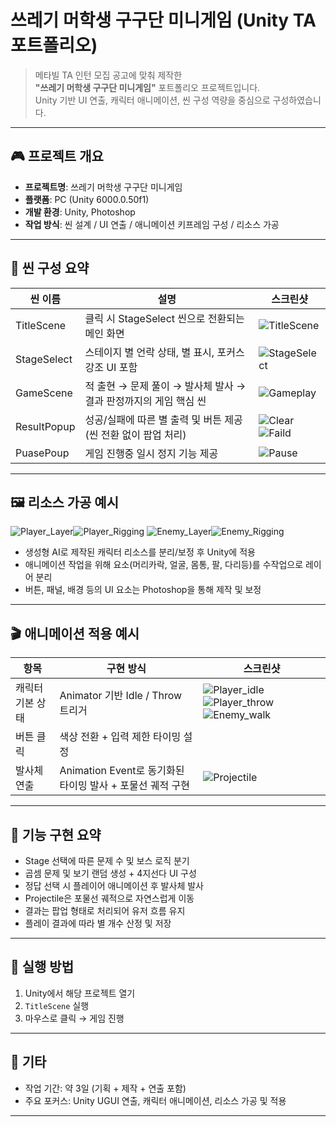 # 쓰레기 머학생 구구단 미니게임 (Unity TA 포트폴리오)

> 메타빌 TA 인턴 모집 공고에 맞춰 제작한  
> **"쓰레기 머학생 구구단 미니게임"** 포트폴리오 프로젝트입니다.  
> Unity 기반 UI 연출, 캐릭터 애니메이션, 씬 구성 역량을 중심으로 구성하였습니다.
---

## 🎮 프로젝트 개요

- **프로젝트명**: 쓰레기 머학생 구구단 미니게임
- **플랫폼**: PC (Unity 6000.0.50f1)
- **개발 환경**: Unity, Photoshop
- **작업 방식**: 씬 설계 / UI 연출 / 애니메이션 키프레임 구성 / 리소스 가공

---

## 🧩 씬 구성 요약

| 씬 이름       | 설명 | 스크린샷 |
|--------------|------|----|
| TitleScene    | 클릭 시 StageSelect 씬으로 전환되는 메인 화면 | ![TitleScene](https://github.com/user-attachments/assets/7e4b7aab-05fa-45c5-8606-6cdeee62fd8d) |
| StageSelect   | 스테이지 별 언락 상태, 별 표시, 포커스 강조 UI 포함 | ![StageSelect](https://github.com/user-attachments/assets/f616a457-2ed4-49de-b229-c9b35fe2870d) |
| GameScene     | 적 출현 → 문제 풀이 → 발사체 발사 → 결과 판정까지의 게임 핵심 씬 | ![Gameplay](https://github.com/user-attachments/assets/4ac6ccc8-3197-47b0-8d9a-05a73b64a943) |
| ResultPopup   | 성공/실패에 따른 별 출력 및 버튼 제공 (씬 전환 없이 팝업 처리) | ![Clear](https://github.com/user-attachments/assets/4f4a2c77-08ef-4283-92fc-fa7c2477e167)![Faild](https://github.com/user-attachments/assets/4a26573e-86a5-4882-917a-afef072b2b20) |
| PuasePoup      | 게임 진행중 일시 정지 기능 제공 |![Pause](https://github.com/user-attachments/assets/731fa4e8-629a-4934-98a5-044ac0011932)|

---

## 🖼️ 리소스 가공 예시
![Player_Layer](https://github.com/user-attachments/assets/046b3bca-fe3f-44c9-80a5-0b7feee62df8)![Player_Rigging](https://github.com/user-attachments/assets/c12fb339-a32c-4d50-8895-6c5f9f065031)
![Enemy_Layer](https://github.com/user-attachments/assets/03398c20-f5ee-4d63-b2c3-e980507bd4c4)![Enemy_Rigging](https://github.com/user-attachments/assets/a59b2d88-2cf2-4d9a-9b4f-395b7632f150)

- 생성형 AI로 제작된 캐릭터 리소스를 분리/보정 후 Unity에 적용
- 애니메이션 작업을 위해 요소(머리카락, 얼굴, 몸통, 팔, 다리등)를 수작업으로 레이어 분리
- 버튼, 패널, 배경 등의 UI 요소는 Photoshop을 통해 제작 및 보정
---

## 🎬 애니메이션 적용 예시

| 항목 | 구현 방식 | 스크린샷 |
|------|-----------|-----|
| 캐릭터 기본 상태 | Animator 기반 Idle / Throw 트리거 | ![Player_idle](https://github.com/user-attachments/assets/2f9bbf4d-a3be-4274-9e84-fb3ccc14bee6)![Player_throw](https://github.com/user-attachments/assets/1a069b2b-15eb-4f62-bb1b-fed90c2de9f1)![Enemy_walk](https://github.com/user-attachments/assets/bb400ce2-f216-4f2e-8e9d-ccf7748af9d6) |
| 버튼 클릭 | 색상 전환 + 입력 제한 타이밍 설정 |
| 발사체 연출 | Animation Event로 동기화된 타이밍 발사 + 포물선 궤적 구현 |![Projectile](https://github.com/user-attachments/assets/ca7f2817-d76e-41ea-af32-f9ee07d27e0c) |

---

## 🔧 기능 구현 요약

- Stage 선택에 따른 문제 수 및 보스 로직 분기
- 곱셈 문제 및 보기 랜덤 생성 + 4지선다 UI 구성
- 정답 선택 시 플레이어 애니메이션 후 발사체 발사
- Projectile은 포물선 궤적으로 자연스럽게 이동
- 결과는 팝업 형태로 처리되어 유저 흐름 유지
- 플레이 결과에 따라 별 개수 산정 및 저장

---

## 🏁 실행 방법

1. Unity에서 해당 프로젝트 열기
2. `TitleScene` 실행
3. 마우스로 클릭 → 게임 진행

---

## 📂 기타

- 작업 기간: 약 3일 (기획 + 제작 + 연출 포함)
- 주요 포커스: Unity UGUI 연출, 캐릭터 애니메이션, 리소스 가공 및 적용

---


